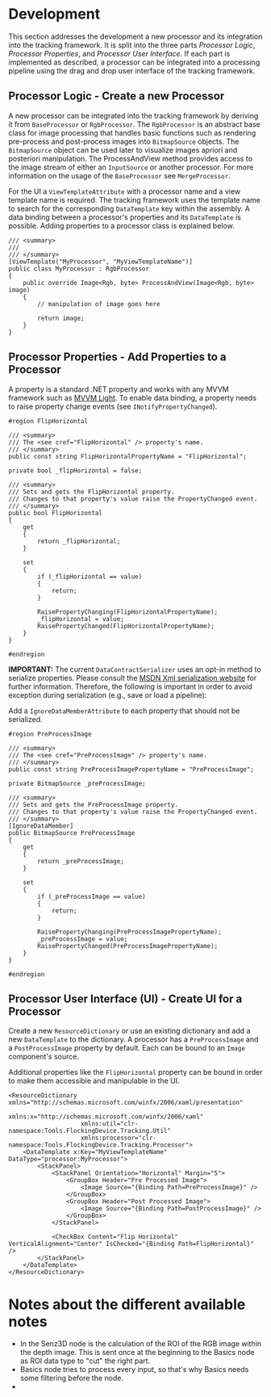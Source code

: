 # Development

This section addresses the development a new processor and its integration into the tracking framework. It is split into the three parts *Processor Logic*, *Processor Properties*, and *Processor User Interface*. If each part is implemented as described, a processor can be integrated into a processing pipeline using the drag and drop user interface of the tracking framework.

## Processor Logic - Create a new Processor

A new processor can be integrated into the tracking framework by deriving it from <code>BaseProcessor</code> or <code>RgbProcessor</code>. The <code>RgbProcessor</code> is an abstract base class for image processing that handles basic functions such as rendering pre-process and post-process images into <code>BitmapSource</code> objects. The <code>BitmapSource</code> object can be used later to visualize images apriori and posteriori manipulation. The ProcessAndView method provides access to the image stream of either an <code>InputSource</code> or another processor. For more information on the usage of the <code>BaseProcessor</code> see <code>MergeProcessor</code>.

For the UI a <code>ViewTemplateAttribute</code> with a processor name and a view template name is required. The tracking framework uses the template name to search for the corresponding <code>DataTemplate</code> key within the assembly. A data binding between a processor's properties and its <code>DataTemplate</code> is possible. Adding properties to a processor class is explained below.

    /// <summary>
    /// 
    /// </summary>
    [ViewTemplate("MyProcessor", "MyViewTemplateName")]
    public class MyProcessor : RgbProcessor
    {
		public override Image<Rgb, byte> ProcessAndView(Image<Rgb, byte> image)
        {
        	// manipulation of image goes here

        	return image;
        }
    }

## Processor Properties - Add Properties to a Processor

A property is a standard .NET property and works with any MVVM framework such as [MVVM Light](https://mvvmlight.codeplex.com/). To enable data binding, a property needs to raise property change events (see <code>INotifyPropertyChanged</code>).

    #region FlipHorizontal

    /// <summary>
    /// The <see cref="FlipHorizontal" /> property's name.
    /// </summary>
    public const string FlipHorizontalPropertyName = "FlipHorizontal";

    private bool _flipHorizontal = false;

    /// <summary>
    /// Sets and gets the FlipHorizontal property.
    /// Changes to that property's value raise the PropertyChanged event. 
    /// </summary>
    public bool FlipHorizontal
    {
        get
        {
            return _flipHorizontal;
        }

        set
        {
            if (_flipHorizontal == value)
            {
                return;
            }

            RaisePropertyChanging(FlipHorizontalPropertyName);
            _flipHorizontal = value;
            RaisePropertyChanged(FlipHorizontalPropertyName);
        }
    }

    #endregion

__IMPORTANT:__ The current <code>DataContractSerializer</code> uses an opt-in method to serialize properties. Please consult the [MSDN Xml serialization website](http://msdn.microsoft.com/en-us/library/system.runtime.serialization.datacontractserializer(v=vs.110).aspx) for further information. Therefore, the following is important in order to avoid exception during serialization (e.g., save or load a pipeline):

Add a <code>IgnoreDataMemberAttribute</code> to each property that should not be serialized. 

    #region PreProcessImage

    /// <summary>
    /// The <see cref="PreProcessImage" /> property's name.
    /// </summary>
    public const string PreProcessImagePropertyName = "PreProcessImage";

    private BitmapSource _preProcessImage;

    /// <summary>
    /// Sets and gets the PreProcessImage property.
    /// Changes to that property's value raise the PropertyChanged event. 
    /// </summary>
    [IgnoreDataMember]
    public BitmapSource PreProcessImage
    {
        get
        {
            return _preProcessImage;
        }

        set
        {
            if (_preProcessImage == value)
            {
                return;
            }

            RaisePropertyChanging(PreProcessImagePropertyName);
            _preProcessImage = value;
            RaisePropertyChanged(PreProcessImagePropertyName);
        }
    }

    #endregion

## Processor User Interface (UI) - Create UI for a Processor

Create a new <code>ResourceDictionary</code> or use an existing dictionary and add a new <code>DataTemplate</code> to the dictionary. A processor has a <code>PreProcessImage</code> and a <code>PostProcessImage</code> property by default. Each can be bound to an <code>Image</code> component's source.

Additional properties like the <code>FlipHorizontal</code> property can be bound in order to make them accessible and manipulable in the UI.

    <ResourceDictionary xmlns="http://schemas.microsoft.com/winfx/2006/xaml/presentation"
	                    xmlns:x="http://schemas.microsoft.com/winfx/2006/xaml"
	                    xmlns:util="clr-namespace:Tools.FlockingDevice.Tracking.Util"
	                    xmlns:processor="clr-namespace:Tools.FlockingDevice.Tracking.Processor">
	    <DataTemplate x:Key="MyViewTemplateName" DataType="processor:MyProcessor">
	        <StackPanel>
	            <StackPanel Orientation="Horizontal" Margin="5">
	                <GroupBox Header="Pre Processed Image">
	                    <Image Source="{Binding Path=PreProcessImage}" />
	                </GroupBox>
	                <GroupBox Header="Post Processed Image">
	                    <Image Source="{Binding Path=PostProcessImage}" />
	                </GroupBox>
	            </StackPanel>

	            <CheckBox Content="Flip Horizontal" VerticalAlignment="Center" IsChecked="{Binding Path=FlipHorizontal}" />
	        </StackPanel>
	    </DataTemplate>
	</ResourceDictionary>

# Notes about the different available notes #

* In the Senz3D node is the calculation of the ROI of the RGB image within the depth image. This is sent once at the beginning to the Basics node as ROI data type to "cut" the right part.
* Basics node tries to process every input, so that's why Basics needs some filtering before the node.
*  

